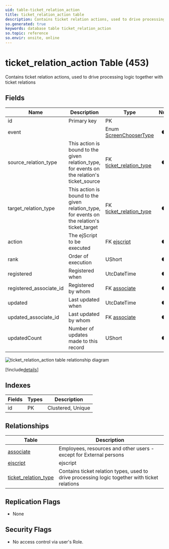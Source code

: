```yaml
---
uid: table-ticket_relation_action
title: ticket_relation_action table
description: Contains ticket relation actions, used to drive processing logic together with ticket relations
so.generated: true
keywords: database table ticket_relation_action
so.topic: reference
so.envir: onsite, online
---
```


# ticket\_relation\_action Table (453)

Contains ticket relation actions, used to drive processing logic together with ticket relations

## Fields

| Name | Description | Type | Null |
|------|-------------|------|:----:|
|id|Primary key|PK| |
|event||Enum [ScreenChooserType](enums/screenchoosertype.md)|&#x25CF;|
|source\_relation\_type|This action is bound to the given relation_type, for events on the relation&apos;s ticket_source|FK [ticket_relation_type](ticket-relation-type.md)|&#x25CF;|
|target\_relation\_type|This action is bound to the given relation_type, for events on the relation&apos;s ticket_target|FK [ticket_relation_type](ticket-relation-type.md)|&#x25CF;|
|action|The ejScript to be executed|FK [ejscript](ejscript.md)|&#x25CF;|
|rank|Order of execution|UShort|&#x25CF;|
|registered|Registered when|UtcDateTime|&#x25CF;|
|registered\_associate\_id|Registered by whom|FK [associate](associate.md)|&#x25CF;|
|updated|Last updated when|UtcDateTime|&#x25CF;|
|updated\_associate\_id|Last updated by whom|FK [associate](associate.md)|&#x25CF;|
|updatedCount|Number of updates made to this record|UShort|&#x25CF;|


![ticket_relation_action table relationship diagram](./media/ticket_relation_action.png)

[!include[details](./includes/ticket-relation-action.md)]

## Indexes

| Fields | Types | Description |
|--------|-------|-------------|
|id |PK |Clustered, Unique |

## Relationships

| Table|  Description |
|------|-------------|
|[associate](associate.md)  |Employees, resources and other users - except for External persons |
|[ejscript](ejscript.md)  |ejscript |
|[ticket\_relation\_type](ticket-relation-type.md)  |Contains ticket relation types, used to drive processing logic together with ticket relations |


## Replication Flags

* None

## Security Flags

* No access control via user's Role.

